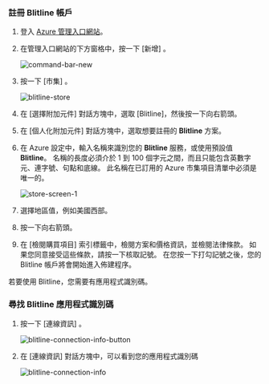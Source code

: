 
### <a name="to-sign-up-for-a-blitline-account"></a>註冊 Blitline 帳戶
1. 登入 [Azure 管理入口網站](https://manage.windowsazure.com/)。
2. 在管理入口網站的下方窗格中，按一下 [新增] 。
   
    ![command-bar-new][command-bar-new]
3. 按一下 [市集] 。
   
    ![blitline-store][blitline-store]
4. 在 [選擇附加元件] 對話方塊中，選取 [Blitline]，然後按一下向右箭頭。
5. 在 [個人化附加元件] 對話方塊中，選取想要註冊的 **Blitline** 方案。
6. 在 Azure 設定中，輸入名稱來識別您的 **Blitline** 服務，或使用預設值 **Blitline**。 名稱的長度必須介於 1 到 100 個字元之間，而且只能包含英數字元、連字號、句點和底線。 此名稱在已訂用的 Azure 市集項目清單中必須是唯一的。
   
    ![store-screen-1][store-screen-1]
7. 選擇地區值，例如美國西部。 
8. 按一下向右箭頭。
9. 在 [檢閱購買項目]  索引標籤中，檢閱方案和價格資訊，並檢閱法律條款。 如果您同意接受這些條款，請按一下核取記號。 在您按一下打勾記號之後，您的 Blitline 帳戶將會開始進入佈建程序。 

若要使用 Blitline，您需要有應用程式識別碼。

### <a name="to-find-your-blitline-application-id"></a>尋找 Blitline 應用程式識別碼
1. 按一下 [連線資訊] 。
   
    ![blitline-connection-info-button][blitline-connection-info-button]
2. 在 [連線資訊]  對話方塊中，可以看到您的應用程式識別碼
   
    ![blitline-connection-info][blitline-connection-info]

<!--images-->

[command-bar-new]: ./media/blitline-signup/blitline_bar_new.png
[blitline-store]: ./media/blitline-signup/blitline_offerings_store.png
[store-screen-1]: ./media/blitline-signup/blitline_purchase.jpg
[blitline-connection-info-button]: ./media/blitline-signup/blitline_connection_info_button.png
[blitline-connection-info]: ./media/blitline-signup/blitline_connection_info_screen.jpg

